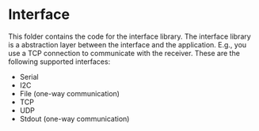 # Interface
This folder contains the code for the interface library. The interface library is a abstraction layer between the interface and the application. E.g., you use a TCP connection to communicate with the receiver. These are the following supported interfaces:
- Serial
- I2C
- File (one-way communication)
- TCP
- UDP
- Stdout (one-way communication)